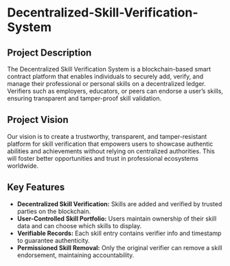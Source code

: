 # Decentralized-Skill-Verification-System

## Project Description
The Decentralized Skill Verification System is a blockchain-based smart contract platform that enables individuals to securely add, verify, and manage their professional or personal skills on a decentralized ledger. Verifiers such as employers, educators, or peers can endorse a user’s skills, ensuring transparent and tamper-proof skill validation.

## Project Vision
Our vision is to create a trustworthy, transparent, and tamper-resistant platform for skill verification that empowers users to showcase authentic abilities and achievements without relying on centralized authorities. This will foster better opportunities and trust in professional ecosystems worldwide.

## Key Features
- **Decentralized Skill Verification:** Skills are added and verified by trusted parties on the blockchain.
- **User-Controlled Skill Portfolio:** Users maintain ownership of their skill data and can choose which skills to display.
- **Verifiable Records:** Each skill entry contains verifier info and timestamp to guarantee authenticity.
- **Permissioned Skill Removal:** Only the original verifier can remove a skill endorsement, maintaining accountability.
